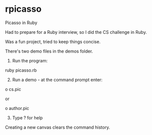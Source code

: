 # rpicasso
Picasso in Ruby

Had to prepare for a Ruby interview, so I did the CS challenge in Ruby.

Was a fun project, tried to keep things concise.

There's two demo files in the demos folder.

1. Run the program:

ruby picasso.rb

2. Run a demo - at the command prompt enter:

o cs.pic

or

o author.pic

3. Type ? for help

Creating a new canvas clears the command history.
